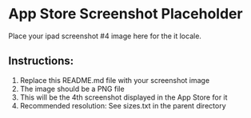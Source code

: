 # App Store Screenshot Placeholder

Place your ipad screenshot #4 image here for the it locale.

## Instructions:
1. Replace this README.md file with your screenshot image
2. The image should be a PNG file
3. This will be the 4th screenshot displayed in the App Store for it
4. Recommended resolution: See sizes.txt in the parent directory
